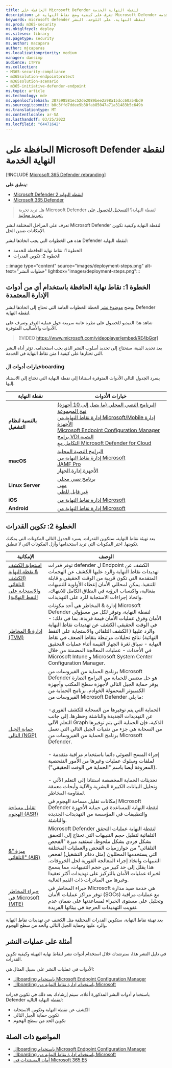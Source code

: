 ```yaml
---
title: الحافظة على Microsoft Defender لنقطة النهاية الخدمة
description: تعرف على كيفية وضع نقاط النهاية في Microsoft Defender لنقطة النهاية الخدمة
keywords: microsoft defender لنقطة النهاية، على اللوحة، النشر
ms.prod: m365-security
ms.mktglfcycl: deploy
ms.sitesec: library
ms.pagetype: security
ms.author: macapara
author: mjcaparas
ms.localizationpriority: medium
manager: dansimp
audience: ITPro
ms.collection:
- M365-security-compliance
- m365solution-endpointprotect
- m365solution-scenario
- m365-initiative-defender-endpoint
ms.topic: article
ms.technology: mde
ms.openlocfilehash: 387598581ec52de2089bee2a98a15dcc60a54bd9
ms.sourcegitcommit: b0c3ffd7ddee9b30fab85047a71a31483b5c649b
ms.translationtype: MT
ms.contentlocale: ar-SA
ms.lasthandoff: 03/25/2022
ms.locfileid: "64471642"
---
```

# <a name="onboard-to-the-microsoft-defender-for-endpoint-service"></a>الحافظة على Microsoft Defender لنقطة النهاية الخدمة

[!INCLUDE [Microsoft 365 Defender rebranding](../../includes/microsoft-defender.md)]

**ينطبق على:**
- [Microsoft Defender لنقطة النهاية 2](https://go.microsoft.com/fwlink/p/?linkid=2154037)
- [Microsoft 365 Defender](https://go.microsoft.com/fwlink/?linkid=2118804)

> هل تريد تجربة Microsoft Defender لنقطة النهاية؟ [التسجيل للحصول على تجربة مجانية.](https://signup.microsoft.com/create-account/signup?products=7f379fee-c4f9-4278-b0a1-e4c8c2fcdf7e&ru=https://aka.ms/MDEp2OpenTrial?ocid=docs-wdatp-exposedapis-abovefoldlink)

تعرف على المراحل المختلفة لنشر Microsoft Defender لنقطة النهاية وكيفية تكوين الإمكانات ضمن الحل.


هذه هي الخطوات التي يجب اتخاذها لنشر Defender لنقطة النهاية:

- الخطوة 1: نقاط نهاية الحافظة للخدمة
- الخطوة 2: تكوين القدرات

:::image type="content" source="images/deployment-steps.png" alt-text="خطوات النشر" lightbox="images/deployment-steps.png":::




## <a name="step-1-onboard-endpoints-using-any-of-the-supported-management-tools"></a>الخطوة 1: نقاط نهاية الحافظة باستخدام أي من أدوات الإدارة المعتمدة

يوضح [موضوع نشر](deployment-strategy.md) الخطة الخطوات العامة التي تحتاج إلى اتخاذها لنشر Defender لنقطة النهاية.

شاهد هذا الفيديو للحصول على نظرة عامة سريعة حول عملية التوفر وتعرف على الأدوات والأساليب المتوفرة.


> [!VIDEO https://www.microsoft.com/videoplayer/embed/RE4bGqr]

بعد تحديد البنية، ستحتاج إلى تحديد أسلوب النشر الذي يجب استخدامه. تؤثر أداة النشر التي تختارها على كيفية ا متن نقاط النهاية في الخدمة.

### <a name="onboarding-tool-options"></a>خيارات أدوات الboarding

يسرد الجدول التالي الأدوات المتوفرة استنادا إلى نقطة النهاية التي تحتاج إلى الاستناد إليها.

| نقطة النهاية     | خيارات الأدوات                       |
|--------------|------------------------------------------|
| **بالنسبة لنظام التشغيل**  |  [البرنامج النصي المحلي (ما يصل إلى 10 أجهزة)](configure-endpoints-script.md) <br>  [نهج المجموعة](configure-endpoints-gp.md) <br>  [إدارة نقاط النهاية من Microsoft/Mobile إدارة الأجهزة](configure-endpoints-mdm.md) <br> [Microsoft Endpoint Configuration Manager](configure-endpoints-sccm.md) <br> [برامج VDI النصية](configure-endpoints-vdi.md) <br> [التكامل مع Microsoft Defender for Cloud](azure-server-integration.md) |
| **macOS**    | [البرامج النصية المحلية](mac-install-manually.md) <br> [إدارة نقاط النهاية من Microsoft](mac-install-with-intune.md) <br> [JAMF Pro](mac-install-with-jamf.md) <br> [الأجهزة إدارة الجهاز](mac-install-with-other-mdm.md) |
| **Linux Server** | [برنامج نصي محلي](linux-install-manually.md) <br> [مهى](linux-install-with-puppet.md) <br> [غير قابل للطي](linux-install-with-ansible.md)|
| **iOS**      | [إدارة نقاط النهاية من Microsoft](ios-install.md)                                |
| **Android**  | [إدارة نقاط النهاية من Microsoft](android-intune.md)               | 


## <a name="step-2-configure-capabilities"></a>الخطوة 2: تكوين القدرات
بعد تهيئة نقاط النهاية، ستكوين القدرات. يسرد الجدول التالي المكونات التي يمكنك تكوينها. اختر المكونات التي تريد استخدامها وأزل المكونات التي لا تنطبق.

| الإمكانية | الوصف |
|-|-|
| [استجابة الكشف & نقطة النهاية (الكشف التلقائي والاستجابة على النقط النهائية)](overview-endpoint-detection-response.md) | توفر قدرات defender ل Endpoint الكشف عن تهديدات نقاط النهاية والرد عليها الكشف عن الهجمات المتقدمة التي تكون قريبة من الوقت الحقيقي و قابلة للتنفيذ. يمكن لمحللي الأمان إعطاء الأولوية للتنبيهات بفعالية، واكتساب الرؤية في النطاق الكامل للانتهاك، واتخاذ إجراءات الاستجابة للرد على التهديدات. |
| [إدارة & المخاطر (TVM)](next-gen-threat-and-vuln-mgt.md) | إدارة & المخاطر هي أحد مكونات Microsoft Defender لنقطة النهاية، وتوفر لكل من مسؤولي الأمان وفرق عمليات الأمان قيمة فريدة، بما في ذلك: - في الوقت الحقيقي الكشف عن تهديدات نقاط النهاية والرد عليها ( الكشف التلقائي والاستجابة على النقط النهائية) نتائج تحليلات مرتبطة بنقاط الضعف في نقاط النهاية - سياق ثغرة الجهاز القيمة أثناء عمليات التحقيق في الأحداث - عمليات المعالجة المضمنة من خلال Microsoft Intune و Microsoft System Center Configuration Manager.  |
| [حماية الجيل التالي (NGP)](microsoft-defender-antivirus-windows.md) | برنامج الحماية من الفيروسات من Microsoft Defender هو حل مضمن للحماية من البرامج الضارة يوفر حماية الجيل التالي لأجهزة سطح المكتب وأجهزة الكمبيوتر المحمولة الخوادم. برنامج الحماية من الفيروسات من Microsoft Defender ما يلي:<br> <br>-الحماية التي يتم توفيرها من السحابة للكشف الفوري عن التهديدات الجديدة والناشئة وحظرها. إلى جانب التعلم الآلي Graph الذكية، فإن الحماية التي يتم توفيرها من السحابة هي جزء من تقنيات الجيل التالي التي تعمل برنامج الحماية من الفيروسات من Microsoft Defender.<br> <br> - إجراء المسح الضوئي دائما باستخدام مراقبة متقدمة لملفات وسلوك عمليات وغيرها من الأمور التفحصية (المعروفة أيضا باسم "الحماية في الوقت الحقيقي").<br><br> - تحديثات الحماية المخصصة استنادا إلى التعلم الآلي وتحليل البيانات الكبيرة البشرية والآلية وأبحاث معمقة لمقاومة المخاطر. |
| [تقليل مساحة الهجوم (ASR)](overview-attack-surface-reduction.md) | إمكانات تقليل مساحة الهجوم في Microsoft Defender لنقطة النهاية للمساعدة في حماية الأجهزة والتطبيقات في المؤسسة من التهديدات الجديدة والناشئة. |
| [ميزة "& التلقائي" (AIR)](automated-investigations.md) | Microsoft Defender لنقطة النهاية عمليات التحقق التلقائية لتقليل حجم التنبيهات التي تحتاج إلى التحقق بشكل فردي بشكل ملحوظ. تستفيد ميزة "الفحص التلقائي" من خوارزميات الفحص والعمليات المختلفة التي يستخدمها المحللون (مثل دفاتر التشغيل) لفحص التنبيهات واتخاذ إجراء المعالجة الفورية لحل الخروقات. هذا يقلل إلى حد كبير من حجم التنبيهات، مما يسمح لخبراء عمليات الأمان بالتركيز على تهديدات أكثر تعقيدا وغيرها من المبادرات ذات القيم العالية. |
| [خبراء المخاطر في Microsoft (MTE)](microsoft-threat-experts.md) | خبراء المخاطر في Microsoft هي خدمة صيد مدارة توفر مراكز عمليات الأمان (SOCs) مع عمليات مراقبة وتحليل على مستوى الخبراء لمساعدتها على ضمان عدم تفويت التهديدات الحرجة في بيئاتها الفريدة.      |

بعد تهيئة نقاط النهاية، ستكوين القدرات المختلفة مثل الكشف عن تهديدات نقاط النهاية والرد عليها وحماية الجيل التالي والحد من سطح الهجوم.

## <a name="example-deployments"></a>أمثلة على عمليات النشر

في دليل النشر هذا، سنرشدك خلال استخدام أدوات نشر لنقاط نهاية التهيئة وكيفية تكوين القدرات.

الأدوات في عمليات النشر على سبيل المثال هي:

- [الboarding باستخدام Microsoft Endpoint Configuration Manager](onboarding-endpoint-configuration-manager.md)
- [الboarding باستخدام إدارة نقاط النهاية من Microsoft](onboarding-endpoint-manager.md)

باستخدام أدوات النشر المذكورة أعلاه، سيتم إرشادك بعد ذلك في تكوين قدرات Defender لنقطة النهاية التالية:

- الكشف عن نقطة النهاية وتكوين الاستجابة
- تكوين حماية الجيل التالي
- تكوين الحد من سطح الهجوم

## <a name="related-topics"></a>المواضيع ذات الصلة

- [الboarding باستخدام Microsoft Endpoint Configuration Manager](onboarding-endpoint-configuration-manager.md)
- [الboarding باستخدام إدارة نقاط النهاية من Microsoft](onboarding-endpoint-manager.md)
- [أمان المستندات في Microsoft 365 E5](../office-365-security/safe-docs.md)
